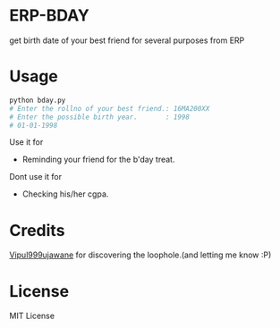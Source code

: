 # ERP-BDAY
get birth date of your best friend for several purposes from ERP


# Usage
```python
python bday.py
# Enter the rollno of your best friend.: 16MA200XX
# Enter the possible birth year.       : 1998
# 01-01-1998
```

Use it for
- Reminding your friend for the b'day treat.

Dont use it for
- Checking his/her cgpa.

# Credits
[Vipul999ujawane](https://github.com/Vipul999ujawane) for discovering the loophole.(and letting me know :P)

# License
MIT License